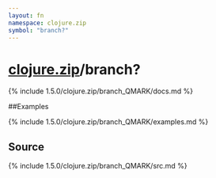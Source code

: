 ```yaml
---
layout: fn
namespace: clojure.zip
symbol: "branch?"
---
```


# [clojure.zip](../)/branch?

{% include 1.5.0/clojure.zip/branch_QMARK/docs.md %}

##Examples

{% include 1.5.0/clojure.zip/branch_QMARK/examples.md %}
## Source
{% include 1.5.0/clojure.zip/branch_QMARK/src.md %}

